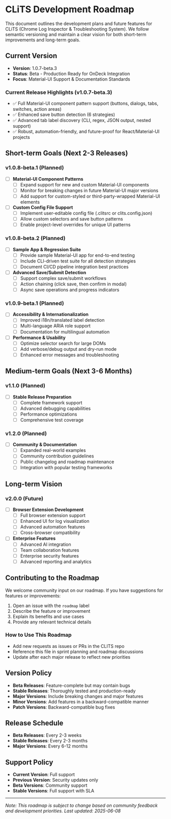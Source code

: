 # CLiTS Development Roadmap

This document outlines the development plans and future features for CLiTS (Chrome Log Inspector & Troubleshooting System). We follow semantic versioning and maintain a clear vision for both short-term improvements and long-term goals.

## Current Version
- **Version**: 1.0.7-beta.3
- **Status**: Beta - Production Ready for OnDeck Integration
- **Focus**: Material-UI Support & Documentation Standards

### Current Release Highlights (v1.0.7-beta.3)
- ✅ Full Material-UI component pattern support (buttons, dialogs, tabs, switches, action areas)
- ✅ Enhanced save button detection (6 strategies)
- ✅ Advanced tab label discovery (CLI, regex, JSON output, nested support)
- ✅ Robust, automation-friendly, and future-proof for React/Material-UI projects

## Short-term Goals (Next 2-3 Releases)

### v1.0.8-beta.1 (Planned)
- [ ] **Material-UI Component Patterns**
  - [ ] Expand support for new and custom Material-UI components
  - [ ] Monitor for breaking changes in future Material-UI major versions
  - [ ] Add support for custom-styled or third-party-wrapped Material-UI elements

- [ ] **Custom Config File Support**
  - [ ] Implement user-editable config file (.clitsrc or clits.config.json)
  - [ ] Allow custom selectors and save button patterns
  - [ ] Enable project-level overrides for unique UI patterns

### v1.0.8-beta.2 (Planned)
- [ ] **Sample App & Regression Suite**
  - [ ] Provide sample Material-UI app for end-to-end testing
  - [ ] Include CLI-driven test suite for all detection strategies
  - [ ] Document CI/CD pipeline integration best practices

- [ ] **Advanced Save/Submit Detection**
  - [ ] Support complex save/submit workflows
  - [ ] Action chaining (click save, then confirm in modal)
  - [ ] Async save operations and progress indicators

### v1.0.9-beta.1 (Planned)
- [ ] **Accessibility & Internationalization**
  - [ ] Improved i18n/translated label detection
  - [ ] Multi-language ARIA role support
  - [ ] Documentation for multilingual automation

- [ ] **Performance & Usability**
  - [ ] Optimize selector search for large DOMs
  - [ ] Add verbose/debug output and dry-run mode
  - [ ] Enhanced error messages and troubleshooting

## Medium-term Goals (Next 3-6 Months)

### v1.1.0 (Planned)
- [ ] **Stable Release Preparation**
  - [ ] Complete framework support
  - [ ] Advanced debugging capabilities
  - [ ] Performance optimizations
  - [ ] Comprehensive test coverage

### v1.2.0 (Planned)
- [ ] **Community & Documentation**
  - [ ] Expanded real-world examples
  - [ ] Community contribution guidelines
  - [ ] Public changelog and roadmap maintenance
  - [ ] Integration with popular testing frameworks

## Long-term Vision

### v2.0.0 (Future)
- [ ] **Browser Extension Development**
  - [ ] Full browser extension support
  - [ ] Enhanced UI for log visualization
  - [ ] Advanced automation features
  - [ ] Cross-browser compatibility

- [ ] **Enterprise Features**
  - [ ] Advanced AI integration
  - [ ] Team collaboration features
  - [ ] Enterprise security features
  - [ ] Advanced reporting and analytics

## Contributing to the Roadmap

We welcome community input on our roadmap. If you have suggestions for features or improvements:

1. Open an issue with the `roadmap` label
2. Describe the feature or improvement
3. Explain its benefits and use cases
4. Provide any relevant technical details

### How to Use This Roadmap
- Add new requests as issues or PRs in the CLITS repo
- Reference this file in sprint planning and roadmap discussions
- Update after each major release to reflect new priorities

## Version Policy

- **Beta Releases**: Feature-complete but may contain bugs
- **Stable Releases**: Thoroughly tested and production-ready
- **Major Versions**: Include breaking changes and major features
- **Minor Versions**: Add features in a backward-compatible manner
- **Patch Versions**: Backward-compatible bug fixes

## Release Schedule

- **Beta Releases**: Every 2-3 weeks
- **Stable Releases**: Every 2-3 months
- **Major Versions**: Every 6-12 months

## Support Policy

- **Current Version**: Full support
- **Previous Version**: Security updates only
- **Beta Versions**: Community support
- **Stable Versions**: Full support with SLA

---

*Note: This roadmap is subject to change based on community feedback and development priorities. Last updated: 2025-06-08* 